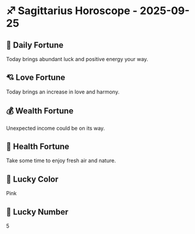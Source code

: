 # ♐ Sagittarius Horoscope - 2025-09-25

## 🎯 Daily Fortune

Today brings abundant luck and positive energy your way.

## 💘 Love Fortune

Today brings an increase in love and harmony.

## 💰 Wealth Fortune

Unexpected income could be on its way.

## 🌱 Health Fortune

Take some time to enjoy fresh air and nature.

## 🎨 Lucky Color

Pink

## 🔢 Lucky Number

5
